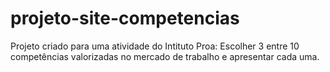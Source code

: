 # projeto-site-competencias
 Projeto criado para uma atividade do Intituto Proa: Escolher 3 entre 10 competências valorizadas no mercado de trabalho e apresentar cada uma.
